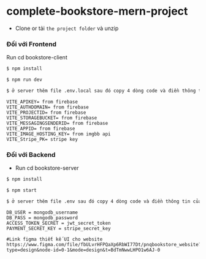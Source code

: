 # complete-bookstore-mern-project


- Clone or tải `the project folder` và unzip  

### Đối với Frontend

Run cd bookstore-client

```sh
$ npm install
```

```sh
$ npm run dev
```

```sh
$ ở server thêm file .env.local sau đó copy 4 dòng code và điền thông tin của bạn vào

```
```
VITE_APIKEY= from firebase
VITE_AUTHDOMAIN= from firebase
VITE_PROJECTID= from firebase
VITE_STORAGEBUCKET= from firebase
VITE_MESSAGINGSENDERID= from firebase
VITE_APPID= from firebase
VITE_IMAGE_HOSTING_KEY= from imgbb api
VITE_Stripe_PK= stripe key
```

### Đối với Backend

- Run cd bookstore-server

```sh
$ npm install
```

```sh
$ npm start
```

```sh
$ ở server thêm file .env sau đó copy 4 dòng code và điền thông tin của bạn vào
```
```
DB_USER = mongodb_username
DB_PASS = mongodb_password
ACCESS_TOKEN_SECRET = jwt_secret_token
PAYMENT_SECRET_KEY = stripe_secret_key
```

```
#Link figma thiết kế UI cho website
https://www.figma.com/file/fbULvrHFPQaXp6RbWI77Dt/pnqbookstore_website?type=design&node-id=0-1&mode=design&t=BdTmNwwLHPO1w6AJ-0


